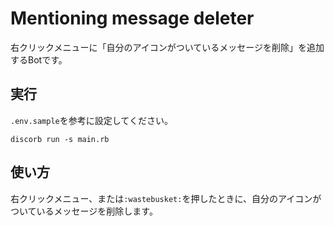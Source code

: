 # Mentioning message deleter

右クリックメニューに「自分のアイコンがついているメッセージを削除」を追加するBotです。

## 実行
`.env.sample`を参考に設定してください。

```
discorb run -s main.rb
```

## 使い方

右クリックメニュー、または`:wastebusket:`を押したときに、自分のアイコンがついているメッセージを削除します。